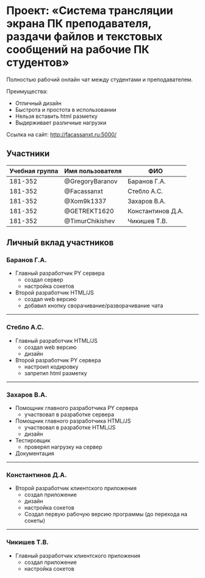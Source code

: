 # Проект: «Система трансляции экрана ПК преподавателя, раздачи файлов и текстовых сообщений на рабочие ПК студентов»

Полностью рабочий онлайн чат между студентами и преподавателем.

Преимущества:
* Отличный дизайн
* Быстрота и простота в использовании
* Нельзя вставить html разметку
* Выдерживает различные нагрузки

Ссылка на сайт: http://facassanxt.ru:5000/

## Участники

| Учебная группа | Имя пользователя | ФИО                      |
|----------------|------------------|--------------------------|
| 181-352       | @GregoryBaranov       | Баранов  Г.А.              |
| 181-352        | @Facassanxt     | Стебло А.С.              |
| 181-352        | @Xom9k1337       | Захаров В.А. |
| 181-352        | @GETREKT1620     | Константинов Д.А.              |
| 181-352        | @TimurChikishev       | Чикишев Т.В. |

## Личный вклад участников

### Баранов  Г.А.

+ Главный разработчик PY сервера
  + создал сервер
  + настройка сокетов
+ Второй разработчик HTML/JS
  + создал web версию
  + добавил кнопку сворачивание/разворачивание чата
----
### Стебло А.С.  

+ Главный разработчик HTML/JS
  + создал web версию
  + дизайн
+ Второй разработчик PY сервера
  + настроил кодировку
  + запретил html разметку
----
### Захаров В.А.

+ Помощник главного разработчика PY сервера
  + участвовал в разработке сервера
+ Помощник главного разработчика HTML/JS 
  + участвовал в разработке HTML/JS
  + дизайн
+ Тестировщик
  + проверял нагрузку на сервер
+ Документация
----
### Константинов Д.А. 

+ Второй разработчик клиентского приложения
  + создал приложение
  + дизайн
  + настройка сокeтов
  + Создал первую рабочую версию программы (до перехода на сокеты)
----
### Чикишев Т.В.
+ Главный разработчик клиентского приложения
  + создал приложение
  + настройка сокeтов
